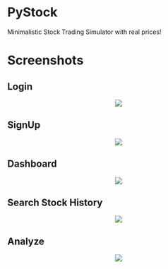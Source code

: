# PyStock
Minimalistic Stock Trading Simulator with real prices! 

# Screenshots

## Login
<p align="center">
  <img src="https://raw.githubusercontent.com/imdeep2905/PyStock/main/screenshots/login.PNG" /> 
</p>

## SignUp
<p align="center">
  <img src="https://raw.githubusercontent.com/imdeep2905/PyStock/main/screenshots/signup.PNG" /> 
</p>

## Dashboard
<p align="center">
  <img src="https://raw.githubusercontent.com/imdeep2905/PyStock/main/screenshots/dashboard.PNG" /> 
</p>

## Search Stock History
<p align="center">
  <img src="https://raw.githubusercontent.com/imdeep2905/PyStock/main/screenshots/vis.PNG" /> 
</p>

## Analyze
<p align="center">
  <img src="https://raw.githubusercontent.com/imdeep2905/PyStock/main/screenshots/analyze.PNG" /> 
</p>

